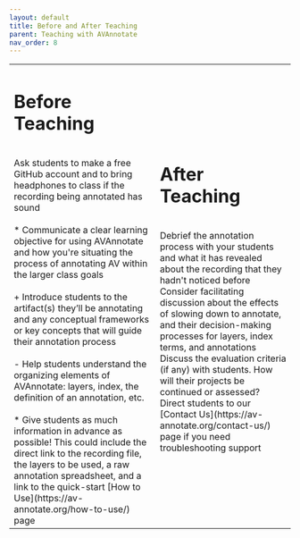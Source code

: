 ```yaml
---
layout: default
title: Before and After Teaching
parent: Teaching with AVAnnotate
nav_order: 8
---
```

<table style="width:100%">
<td> 

  # Before Teaching
<br>
Ask students to make a free GitHub account and to bring headphones to class if the recording being annotated has sound 
<br>
<br>
* Communicate a clear learning objective for using AVAnnotate and how you're situating the process of annotating AV within the larger class goals
<br>
<br>
+ Introduce students to the artifact(s) they’ll be annotating and any conceptual frameworks or key concepts that will guide their annotation process 
<br>
<br>
- Help students understand the organizing elements of AVAnnotate: layers, index, the definition of an annotation, etc. 
<br>
<br>
* Give students as much information in advance as possible! This could include the direct link to the recording file, the layers to be used, a raw annotation spreadsheet, and a link to the quick-start [How to Use](https://av-annotate.org/how-to-use/) page
</td>
<td>

  # After Teaching
<br>
Debrief the annotation process with your students and what it has revealed about the recording that they hadn't noticed before 
<br>
Consider facilitating discussion about the effects of slowing down to annotate, and their decision-making processes for layers, index terms, and annotations
<br>
Discuss the evaluation criteria (if any) with students. How will their projects be continued or assessed? 
<br>
Direct students to our [Contact Us](https://av-annotate.org/contact-us/) page if you need troubleshooting support
<br>
</td>
